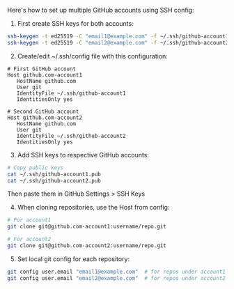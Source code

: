 Here's how to set up multiple GitHub accounts using SSH config:

1. First create SSH keys for both accounts:
```bash
ssh-keygen -t ed25519 -C "email1@example.com" -f ~/.ssh/github-account1
ssh-keygen -t ed25519 -C "email2@example.com" -f ~/.ssh/github-account2
```

2. Create/edit ~/.ssh/config file with this configuration:
```
# First GitHub account
Host github.com-account1
   HostName github.com
   User git
   IdentityFile ~/.ssh/github-account1
   IdentitiesOnly yes

# Second GitHub account
Host github.com-account2
   HostName github.com
   User git
   IdentityFile ~/.ssh/github-account2
   IdentitiesOnly yes
```

3. Add SSH keys to respective GitHub accounts:
```bash
# Copy public keys
cat ~/.ssh/github-account1.pub
cat ~/.ssh/github-account2.pub
```
Then paste them in GitHub Settings > SSH Keys

4. When cloning repositories, use the Host from config:
```bash
# For account1
git clone git@github.com-account1:username/repo.git

# For account2
git clone git@github.com-account2:username/repo.git
```

5. Set local git config for each repository:
```bash
git config user.email "email1@example.com"  # for repos under account1
git config user.email "email2@example.com"  # for repos under account2
```
